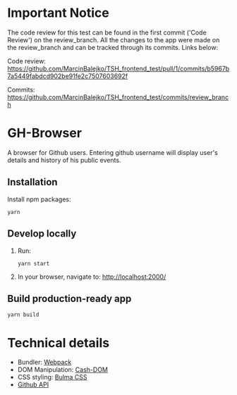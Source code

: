 # Important Notice

The code review for this test can be found in the first commit ('Code Review') on the review_branch.
All the changes to the app were made on the review_branch and can be tracked through its commits. Links below:

Code review: https://github.com/MarcinBalejko/TSH_frontend_test/pull/1/commits/b5967b7a5449fabdcd902be91fe2c7507603692f

Commits: https://github.com/MarcinBalejko/TSH_frontend_test/commits/review_branch



# GH-Browser

A browser for Github users. Entering github username will display user's details and history of his public events.

## Installation

Install npm packages:
```
yarn
```


## Develop locally

1. Run:

    ```
    yarn start
    ```

2. In your browser, navigate to: [http://localhost:2000/](http://localhost:2000/)

## Build production-ready app

```
yarn build
```


# Technical details

* Bundler: [Webpack](https://webpack.js.org/)
* DOM Manipulation: [Cash-DOM](https://github.com/kenwheeler/cash)
* CSS styling: [Bulma CSS](https://bulma.io/)
* [Github API](https://api.github.com/)
